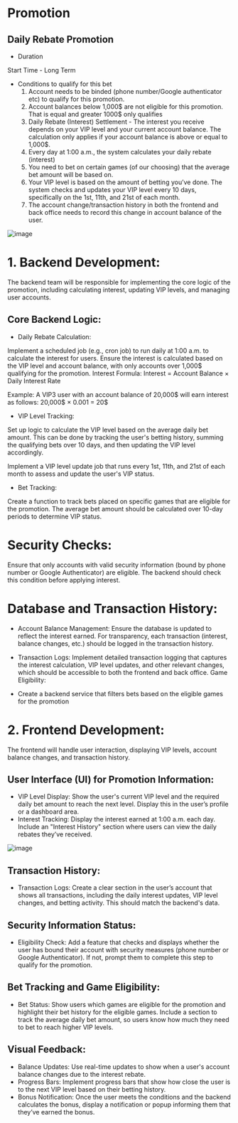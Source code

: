 # Promotion
## Daily Rebate Promotion
- Duration 

Start Time - Long Term
- Conditions to qualify for this bet
  1. Account needs to be binded (phone number/Google authenticator etc) to qualify for this promotion.
  2. Account balances below 1,000$ are not eligible for this promotion. That is equal and greater 1000$ only qualifies
  3. Daily Rebate (Interest) Settlement - The interest you receive depends on your VIP level and your current account balance. The calculation only applies if your account balance is above or equal to 1,000$.
  4. Every day at 1:00 a.m., the system calculates your daily rebate (interest)
  5. You need to bet on certain games (of our choosing) that the average bet amount will be based on.
  6. Your VIP level is based on the amount of betting you’ve done. The system checks and updates your VIP level every 10 days, specifically on the 1st, 11th, and 21st of each month.
  7. The account change/transaction history in both the frontend and back office needs to record this change in account balance of the user.
     
 ![image](https://github.com/user-attachments/assets/3f738695-5ab2-463e-a537-f6b6d371802c)

 # 1. Backend Development:
The backend team will be responsible for implementing the core logic of the promotion, including calculating interest, updating VIP levels, and managing user accounts.

## Core Backend Logic:
- Daily Rebate Calculation:

Implement a scheduled job (e.g., cron job) to run daily at 1:00 a.m. to calculate the interest for users.
Ensure the interest is calculated based on the VIP level and account balance, with only accounts over 1,000$ qualifying for the promotion.
Interest Formula:
Interest = Account Balance × Daily Interest Rate

Example: A VIP3 user with an account balance of 20,000$ will earn interest as follows:
20,000$ × 0.001 = 20$

- VIP Level Tracking:

Set up logic to calculate the VIP level based on the average daily bet amount. This can be done by tracking the user's betting history, summing the qualifying bets over 10 days, and then updating the VIP level accordingly.

Implement a VIP level update job that runs every 1st, 11th, and 21st of each month to assess and update the user's VIP status.

- Bet Tracking:

Create a function to track bets placed on specific games that are eligible for the promotion. The average bet amount should be calculated over 10-day periods to determine VIP status.
# Security Checks:
Ensure that only accounts with valid security information (bound by phone number or Google Authenticator) are eligible. The backend should check this condition before applying interest.

# Database and Transaction History:
- Account Balance Management:
Ensure the database is updated to reflect the interest earned. For transparency, each transaction (interest, balance changes, etc.) should be logged in the transaction history.

- Transaction Logs:
Implement detailed transaction logging that captures the interest calculation, VIP level updates, and other relevant changes, which should be accessible to both the frontend and back office.
Game Eligibility:

- Create a backend service that filters bets based on the eligible games for the promotion

# 2. Frontend Development:

The frontend will handle user interaction, displaying VIP levels, account balance changes, and transaction history.

## User Interface (UI) for Promotion Information:
- VIP Level Display:
Show the user's current VIP level and the required daily bet amount to reach the next level. Display this in the user’s profile or a dashboard area.
- Interest Tracking:
Display the interest earned at 1:00 a.m. each day. Include an "Interest History" section where users can view the daily rebates they’ve received.

![image](https://github.com/user-attachments/assets/7b9d24fc-16b8-429e-9d9a-71c3de7ef2ad)


## Transaction History:
- Transaction Logs:
Create a clear section in the user’s account that shows all transactions, including the daily interest updates, VIP level changes, and betting activity. This should match the backend's data.

## Security Information Status:
- Eligibility Check:
Add a feature that checks and displays whether the user has bound their account with security measures (phone number or  Google Authenticator). If not, prompt them to complete this step to qualify for the promotion.

## Bet Tracking and Game Eligibility:
- Bet Status:
Show users which games are eligible for the promotion and highlight their bet history for the eligible games.
Include a section to track the average daily bet amount, so users know how much they need to bet to reach higher VIP levels.

## Visual Feedback:
- Balance Updates:
Use real-time updates to show when a user's account balance changes due to the interest rebate.
- Progress Bars:
Implement progress bars that show how close the user is to the next VIP level based on their betting history.
- Bonus Notification:
Once the user meets the conditions and the backend calculates the bonus, display a notification or popup informing them that they’ve earned the bonus.
